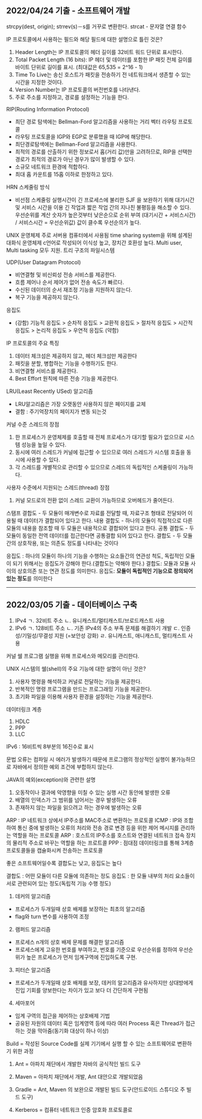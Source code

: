 ## 2022/04/24 기출 - 소프트웨어 개발

strcpy(dest, origin);
strrev(s)－s를 거꾸로 변환한다.
strcat - 문자열 연결 함수

IP 프로토콜에서 사용하는 필드와 해당 필드에 대한 설명으로 틀린 것은?

1. Header Length는 IP 프로토콜의 헤더 길이를 32비트 워드 단위로 표시한다.
2. Total Packet Length (16 bits): IP 헤더 및 데이터를 포함한 IP 패킷 전체 길이를 바이트 단위로 길이를 표시. (최대값은 65,535 = 2^16 - 1)
3. Time To Live는 송신 호스트가 패킷을 전송하기 전 네트워크에서 생존할 수 있는 시간을 지정한 것이다.
4. Version Number는 IP 프로토콜의 버전번호를 나타낸다.
5. 주로 주소를 지정하고, 경로를 설정하는 기능을 한다.

RIP(Routing Information Protocol)

- 최단 경로 탐색에는 Bellman-Ford 알고리즘을 사용하는 거리 벡터 라우팅 프로토콜
- 라우팅 프로토콜을 IGP와 EGP로 분류했을 때 IGP에 해당한다.
- 최단경로탐색에는 Bellman-Ford 알고리즘을 사용한다.
- 최적의 경로를 산출하기 위한 정보로서 홉(거리 값)만을 고려하므로, RIP을 선택한 경로가 최적의 경로가 아닌 경우가 많이 발생할 수 있다.
- 소규모 네트워크 환경에 적합하다.
- 최대 홉 카운트를 15홉 이하로 한정하고 있다.

HRN 스케줄링 방식

- 비선점 스케줄링
  실행시간이 긴 프로세스에 불리한 SJF 을 보완하기 위해
  대기시간 및 서비스 시간을 이용
  긴 작업과 짧은 작업 간의 지나친 불평등을 해소할 수 있다.
  우선순위를 계산 숫자가 높은것부터 낮은순으로 순위 부여
  (대기시간 + 서비스시간) / 서비스시간 = 우선순위값) 값이 클수록 우선순의가 높다.

UNIX 운영체제
주로 서버용 컴퓨터에서 사용됨
time sharing system을 위해 설계된 대화식 운영체제
c언어로 작성되어 이식성 높고, 장치간 호환성 높다.
Multi user, Multi tasking 모두 지원.
트리 구조의 파일시스템

UDP(User Datagram Protocol)

- 비연결형 및 비신뢰성 전송 서비스를 제공한다.
- 흐름 제어나 순서 제어가 없어 전송 속도가 빠르다.
- 수신된 데이터의 순서 재조정 기능을 지원하지 않는다.
- 복구 기능을 제공하지 않는다.

응집도

- (강함) 기능적 응집도 > 순차적 응집도 > 교환적 응집도 > 절차적 응집도 > 시간적 응집도 > 논리적 응집도 > 우연적 응집도 (약함)

IP 프로토콜의 주요 특징

1. 데이터 체크섬은 제공하지 않고, 헤더 체크섬만 제공한다
2. 패킷을 분할, 병합하는 기능을 수행하기도 한다.
3. 비연결형 서비스를 제공한다.
4. Best Effort 원칙에 따른 전송 기능을 제공한다.

LRU(Least Recently USed) 알고리즘

- LRU알고리즘은 가장 오랫동안 사용하지 않은 페이지를 교체
- 결함 : 주기억장치의 페이지가 변동 되는것

커널 수준 스레드의 장점

1. 한 프로세스가 운영체제를 호출할 때 전체 프로세스가 대기할 필요가 없으므로 시스템 성능을 높일 수 있다.
2. 동시에 여러 스레드가 커널에 접근할 수 있으므로 여러 스레드가 시스템 호출을 동시에 사용할 수 있다.
3. 각 스레드를 개별적으로 관리할 수 있으므로 스레드의 독립적인 스케줄링이 가능하다.

사용자 수준에서 지원되는 스레드(thread) 장점

1. 커널 모드로의 전환 없이 스레드 교환이 가능하므로 오버헤드가 줄어든다.

스탬프 결합도 - 두 모듈이 매개변수로 자료를 전달할 때, 자료구조 형태로 전달되어 이용될 때 데이터가 결합되어 있다고 한다.
내용 결합도 - 하나의 모듈이 직접적으로 다른 모듈의 내용을 참조할 때 두 모듈은 내용적으로 결합되어 있다고 한다.
공통 결합도 - 두 모듈이 동일한 전역 데이터를 접근한다면 공통결합 되어 있다고 한다.
결합도 - 두 모듈간의 상호작용, 또는 의존도 정도를 나타내는 것이다

응집도 : 하나의 모듈이 하나의 기능을 수행하는 요소들간의 연관성 척도, 독립적인 모듈이 되기 위해서는 응집도가 강해야 한다.(결합도는 약해야 한다.)
결합도: 모듈과 모듈 사이의 상호의존 또는 연관 정도를 의미한다.
응집도: **모듈이 독립적인 기능으로 정의되어 있는 정도**를 의미한다

---

## 2022/03/05 기출 - 데이터베이스 구축

1. IPv4
   ㄱ. 32비트 주소
   ㄴ. 유니캐스트/멀티캐스트/브로드캐스트 사용
2. IPv6
   ㄱ. 128비트 주소
   ㄴ. 기존 IPv4의 주소 부족 문제를 해결하기 개발
   ㄷ. 인증성/기밀성/무결성 지원 (=보안성 강화)
   ㄹ. 유니캐스트, 애니캐스트, 멀티캐스트 사용

커널
쉘 프로그램 실행을 위해 프로세스와 메모리를 관리한다.

UNIX 시스템의 쉘(shell)의 주요 기능에 대한 설명이 아닌 것은?

1. 사용자 명령을 해석하고 커널로 전달하는 기능을 제공한다.
2. 반복적인 명령 프로그램을 만드는 프로그래밍 기능을 제공한다.
3. 초기화 파일을 이용해 사용자 환경을 설정하는 기능을 제공한다.

데이터링크 계층

1. HDLC
2. PPP
3. LLC

IPv6 : 16비트씩 8부분의 16진수로 표시

문법 오류는 컴파일 시 에러가 발생하기 때문에 프로그램의 정상적인 실행이 불가능하므로 자바에서 정의한 예외 조건에 부합하지 않는다.

JAVA의 예외(exception)와 관련한 설명

1. 오동작이나 결과에 악영향을 미칠 수 있는 실행 시간 동안에 발생한 오류
2. 배열의 인덱스가 그 범위를 넘어서는 경우 발생하는 오류
3. 존재하지 않는 파일을 읽으려고 하는 경우에 발생하는 오류

ARP : IP 네트워크 상에서 IP주소를 MAC주소로 변환하는 프로토콜
ICMP : IP와 조합하여 통신 중에 발생하는 오류의 처리와 전송 경로 변경 등을 위한 제어 메시지를 관리하는 역할을 하는 프로토콜
ARP : 호스트의 IP주소를 호스트와 연결된 네트워크 접속 장치의 물리적 주소로 바꾸는 역할을 하는 프로트콜
PPP : 점대점 데이터링크를 통해 3계층 프로토콜들을 캡슐화시켜 전송하는 프로토콜

좋은 소프트웨어일수록 결합도는 낮고, 응집도는 높다

결합도 : 어떤 모듈이 다른 모듈에 의존하는 정도
응집도 : 한 모듈 내부의 처리 요소들이 서로 관련되어 있는 정도(독립적 기능 수행 정도)

1. 데커의 알고리즘

- 프로세스가 두개일때 상호 배제를 보장하는 최초의 알고리즘
- flag와 turn 변수를 사용하여 조정

2. 램퍼드 알고리즘

- 프로세스 n개의 상호 배제 문제를 해결한 알고리즘
- 프로세스에게 고유한 번호를 부여하고, 번호를 기준으로 우선순위를 정하여 우선순위가 높은 프로세스가 먼저 임계구역에 진입하도록 구현.

3. 피터슨 알고리즘

- 프로세스가 두개일때 상호 배제를 보장, 데커의 알고리즘과 유사하지만 상대방에게 진입 기회를 양보한다는 차이가 있고 보다 더 간단하게 구현됨

4. 세마포어

- 임계 구역의 접근을 제어하는 상호배제 기법
- 공유된 자원의 데이터 혹은 임계영역 등에 따라 여러 Process 혹은 Thread가 접근하는 것을 막아줌(동기화 대상이 하나 이상)

Build = 작성된 Source Code를 실제 기기에서 실행 할 수 있는 소프트웨어로 변환하기 위한 과정

1. Ant = 아파치 재단에서 개발한 자바의 공식적인 빌드 도구
2. Maven = 아파치 재단에서 개발, Ant 대안으로 개발되었음
3. Gradle = Ant, Maven 의 보완으로 개발된 빌드 도구(안드로이드 스튜디오 주 빌드 도구)

4. Kerberos = 컴퓨터 네트워크 인증 암호화 프로토콜로
